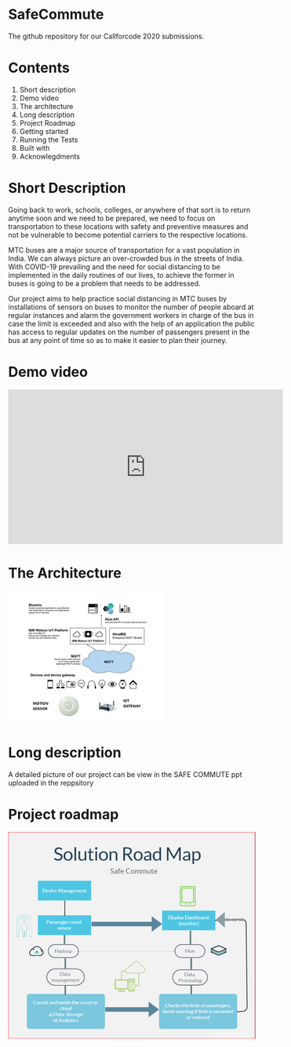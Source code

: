 # SafeCommute
The github repository for our Callforcode 2020 submissions.
# Contents
1. Short description
2. Demo video
3. The architecture
4. Long description
5. Project Roadmap
6. Getting started
7. Running the Tests
8. Built with
9. Acknowlegdments

# Short Description
Going back to work, schools, colleges, or anywhere of that sort is to return anytime soon and we need to be prepared, we need to focus on transportation to these locations with safety and preventive measures and not be vulnerable to become potential carriers to the respective locations.

MTC buses are a major source of transportation for a vast population in India. We can always picture an over-crowded bus in the streets of India. With COVID-19 prevailing and the need for social distancing to be implemented in the daily routines of our lives, to achieve the former in buses is going to be a problem that needs to be addressed.

Our project aims to help practice social distancing in MTC buses by installations of sensors on buses to monitor the number of people aboard at regular instances and alarm the government workers in charge of the bus in case the limit is exceeded and also with the help of an application the public has access to regular updates on the number of passengers present in the bus at any point of time so as to make it easier to plan their journey.


# Demo video

<iframe width="560" height="315" src="https://www.youtube.com/embed/6V3EolTyQBI" frameborder="0" allow="accelerometer; autoplay; encrypted-media; gyroscope; picture-in-picture" allowfullscreen></iframe>

# The Architecture

![](Architecture.jpg)


# Long description

A detailed picture of our project can be view in the SAFE COMMUTE ppt uploaded in the reppsitory

# Project roadmap

![](roadmap.png)

























